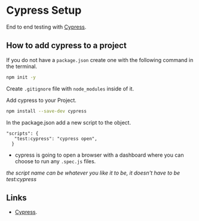 # Cypress Setup

End to end testing with [Cypress](https://docs.cypress.io/guides/getting-started/installing-cypress).

## How to add cypress to a project

If you do not have a `package.json` create one with the following command in the terminal.

```bash
npm init -y
```

Create `.gitignore` file with `node_modules` inside of it.

Add cypress to your Project.

```bash
npm install --save-dev cypress
```

In the package.json add a new script to the object.

```
"scripts": {
   "test:cypress": "cypress open",
  }
```

- cypress is going to open a browser with a dashboard where you can choose to run any `.spec.js` files.

*the script name can be whatever you like it to be, it doesn't have to be test:cypress*

## Links

- [Cypress](https://docs.cypress.io/api/commands/get).
